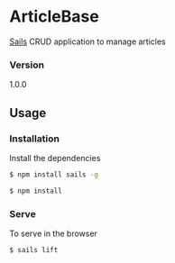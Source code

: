 # ArticleBase

 [Sails](http://sailsjs.org) CRUD application to manage articles

### Version
1.0.0

## Usage


### Installation

Install the dependencies

```sh
$ npm install sails -g
```

```sh
$ npm install
```

### Serve
To serve in the browser

```sh
$ sails lift
```